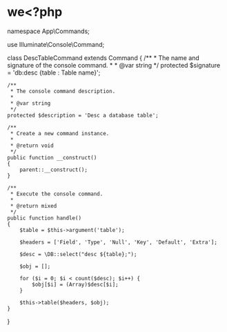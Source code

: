 # we<?php

namespace App\Commands;

use Illuminate\Console\Command;

class DescTableCommand extends Command
{
    /**
     * The name and signature of the console command.
     *
     * @var string
     */
    protected $signature = 'db:desc {table : Table name}';

    /**
     * The console command description.
     *
     * @var string
     */
    protected $description = 'Desc a database table';

    /**
     * Create a new command instance.
     *
     * @return void
     */
    public function __construct()
    {
        parent::__construct();
    }

    /**
     * Execute the console command.
     *
     * @return mixed
     */
    public function handle()
    {
        $table = $this->argument('table');

        $headers = ['Field', 'Type', 'Null', 'Key', 'Default', 'Extra'];

        $desc = \DB::select("desc ${table};");

        $obj = [];

        for ($i = 0; $i < count($desc); $i++) {
            $obj[$i] = (Array)$desc[$i];
        }

        $this->table($headers, $obj);
    }
}
